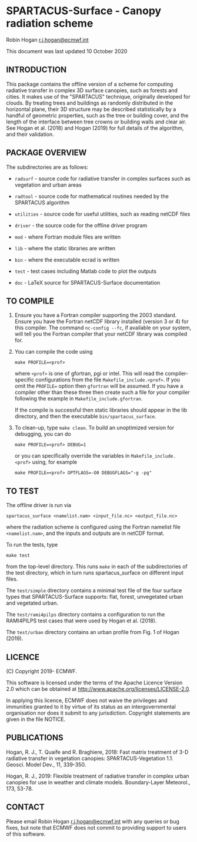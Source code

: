 # SPARTACUS-Surface - Canopy radiation scheme

Robin Hogan <r.j.hogan@ecmwf.int>

This document was last updated 10 October 2020


## INTRODUCTION

This package contains the offline version of a scheme for computing
radiative transfer in complex 3D surface canopies, such as forests and
cities. It makes use of the "SPARTACUS" technique, originally
developed for clouds. By treating trees and buildings as randomly
distributed in the horizontal plane, their 3D structure may be
described statistically by a handful of geometric properties, such as
the tree or building cover, and the length of the interface between
tree crowns or building walls and clear air.  See Hogan et al. (2018)
and Hogan (2019) for full details of the algorithm, and their
validation.


## PACKAGE OVERVIEW

The subdirectories are as follows:

- `radsurf` - source code for radiative transfer in complex surfaces
       such as vegetation and urban areas

- `radtool` - source code for mathematical routines needed by the
       SPARTACUS algorithm

- `utilities` - source code for useful utilities, such as reading netCDF
       files

- `driver` - the source code for the offline driver program

- `mod` - where Fortran module files are written

- `lib` - where the static libraries are written

- `bin` - where the executable ecrad is written

- `test` - test cases including Matlab code to plot the outputs

- `doc` - LaTeX source for SPARTACUS-Surface documentation

## TO COMPILE

1. Ensure you have a Fortran compiler supporting the 2003
standard. Ensure you have the Fortran netCDF library installed
(version 3 or 4) for this compiler.  The command `nc-config --fc`, if
available on your system, will tell you the Fortran compiler that your
netCDF library was compiled for.

2. You can compile the code using 

       make PROFILE=<prof>

   where `<prof>` is one of gfortran, pgi or intel.  This will read
   the compiler-specific configurations from the file
   `Makefile_include.<prof>`.  If you omit the `PROFILE=` option then
   `gfortran` will be assumed. If you have a compiler other than these
   three then create such a file for your compiler following the
   example in `Makefile_include.gfortran`.

   If the compile is successful then static libraries should appear in
   the lib directory, and then the executable `bin/spartacus_surface`.

3. To clean-up, type `make clean`.  To build an unoptimized version
   for debugging, you can do

       make PROFILE=<prof> DEBUG=1

   or you can specifically override the variables in
   `Makefile_include.<prof>` using, for example

       make PROFILE=<prof> OPTFLAGS=-O0 DEBUGFLAGS="-g -pg"


## TO TEST

The offline driver is run via

    spartacus_surface <namelist.nam> <input_file.nc> <output_file.nc>

where the radiation scheme is configured using the Fortran namelist
file `<namelist.nam>`, and the inputs and outputs are in netCDF
format.

To run the tests, type

    make test

from the top-level directory.  This runs `make` in each of the
subdirectories of the test directory, which in turn runs
spartacus_surface on different input files.

The `test/simple` directory contains a minimal test file of the four
surface types that SPARTACUS-Surface supports: flat, forest,
unvegetated urban and vegetated urban.

The `test/rami4pilps` directory contains a configuration to run the
RAMI4PILPS test cases that were used by Hogan et al. (2018).

The `test/urban` directory contains an urban profile from Fig. 1 of
Hogan (2019).


## LICENCE

(C) Copyright 2019- ECMWF.

This software is licensed under the terms of the Apache Licence Version 2.0
which can be obtained at http://www.apache.org/licenses/LICENSE-2.0.

In applying this licence, ECMWF does not waive the privileges and immunities
granted to it by virtue of its status as an intergovernmental organisation
nor does it submit to any jurisdiction.
Copyright statements are given in the file NOTICE.


## PUBLICATIONS

Hogan, R. J., T. Quaife and R. Braghiere, 2018: Fast matrix treatment
of 3-D radiative transfer in vegetation canopies: SPARTACUS-Vegetation
1.1. Geosci. Model Dev., 11, 339-350.

Hogan, R. J., 2019: Flexible treatment of radiative transfer in
complex urban canopies for use in weather and climate
models. Boundary-Layer Meteorol., 173, 53-78.


## CONTACT

Please email Robin Hogan <r.j.hogan@ecmwf.int> with any queries or bug
fixes, but note that ECMWF does not commit to providing support to
users of this software.



